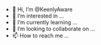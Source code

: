 - 👋 Hi, I’m @KeenlyAware
- 👀 I’m interested in ...
- 🌱 I’m currently learning ...
- 💞️ I’m looking to collaborate on ...
- 📫 How to reach me ...

<!---
KeenlyAware/KeenlyAware is a ✨ special ✨ repository because its `README.md` (this file) appears on your GitHub profile.
You can click the Preview link to take a look at your changes.
--->
